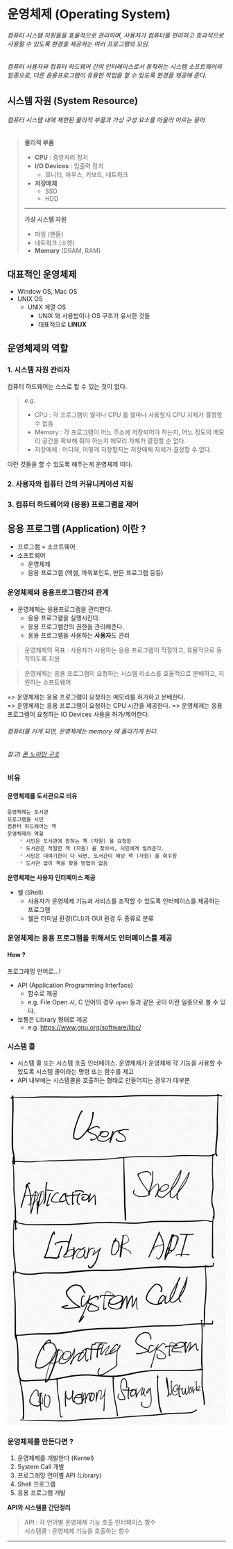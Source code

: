 # 운영체제 (Operating System)

###### 컴퓨터 시스템 자원들을 효율적으로 관리하며, 사용자가 컴퓨터를 편리하고 효과적으로 사용할 수 있도록 환경을 제공하는 여러 프로그램의 모임.
###### 컴퓨터 사용자와 컴퓨터 하드웨어 간의 인터페이스로서 동작하는 시스템 소프트웨어의 일종으로, 다른 응용프로그램이 유용한 작업을 할 수 있도록 환경을 제공해 준다.

## 시스템 자원 (System Resource)

###### 컴퓨터 시스템 내에 제한된 물리적 부품과 가상 구성 요소를 아울러 이르는 용어

> **물리적 부품**
> * **CPU** : 중앙처리 장치
> * **I/O Devices** : 입출력 장치  
>    * 모니터, 마우스, 키보드, 네트워크
> * **저장매체**
>    * SSD
>    * HDD
> 
> ---
> **가상 시스템 자원**
> * 파일 (핸들)
> * 네트워크 (소켓)
> * **Memory** (DRAM, RAM)

## 대표적인 운영체제

* Window OS, Mac OS
* UNIX OS
    * UNIX 계열 OS
        * UNIX 와 사용법이나 OS 구조가 유사한 것들
        * 대표적으로 **LINUX**

## 운영체제의 역할

### 1. 시스템 자원 관리자

컴퓨터 하드웨어는 스스로 할 수 있는 것이 없다.

> *e.g.*
> - CPU : 각 프로그램이 얼마나 CPU 를 얼마나 사용할지 CPU 자체가 결정할 수 없음
> - Memory : 각 프로그램이 어느 주소에 저장되어야 하는지, 어느 정도의 메모리 공간을 확보해 줘야 하는지 메모리 자체가 결정할 순 없다.
> - 저장매체 : 어디에, 어떻게 저장할지는 저장매체 자체가 결정할 수 없다.


이런 것들을 할 수 있도록 해주는게 운영체제 이다.

### 2. 사용자와 컴퓨터 간의 커뮤니케이션 지원
### 3. 컴퓨터 하드웨어와 (응용) 프로그램을 제어

## 응용 프로그램 (Application) 이란 ?

* 프로그램 = 소프트웨어
* 소프트웨어
  * 운영체제
  * 응용 프로그램 (엑셀, 파워포인트, 만든 프로그램 등등)


### 운영체제와 응용프로그램간의 관계

* 운영체제는 응용프로그램을 관리한다.
   * 응용 프로그램을 실행시킨다.
   * 응용 프로그램간의 권한을 관리해준다.
   * 응용 프로그램을 사용하는 **사용자**도 관리
  
> 운영체제의 목표 : 사용자가 사용하는 응용 프로그램이 적절하고, 효율적으로 동작하도록 지원

> 운영체제는 응용 프로그램이 요청하는 시스템 리소스를 효율적으로 분배하고, 지원하는 소프트웨어


=> 운영체제는 응용 프로그램이 요청하는 메모리를 허가하고 분배한다.  
=> 운영체제는 응용 프로그램이 요청하는 CPU 시간을 제공한다.
=> 운영체제는 응용 프로그램이 요청하는 IO Devices 사용을 허가/제어한다.

###### 컴퓨터를 키게 되면, 운영체제는 memory 에 올라가게 된다.
###### 참고) [폰 노이만 구조](../src/VonNeumannArchitecture.md)

### 비유

#### 운영체제를 도서관으로 비유
```markdown
운영체제는 도서관
프로그램을 시민
컴퓨터 하드웨어는 책
운영체제의 역할
    * 시민은 도서관에 원하는 책 (자원) 을 요청함
    * 도서관은 적절한 책 (자원) 을 찾아서, 시민에게 빌려준다.
    * 시민은 대여기한이 다 되면, 도서관이 해당 책 (자원) 을 회수함
    * 도서관 없이 책을 찾을 방법이 없음
```

**운영체제는 사용자 인터페이스 제공**
- 쉘 (Shell) 
  - 사용자가 운영체제 기능과 서비스를 조작할 수 있도록 인터페이스를 제공하는 프로그램
  - 쉘은 터미널 환경(CLI)과 GUI 환경 두 종류로 분류

### 운영체제는 응용 프로그램을 위해서도 인터페이스를 제공

#### How ?
프로그래밍 언어로...!
- API (Application Programming Interface)
  - 함수로 제공
  - e.g. File Open 시, C 언어의 경우 `open` 등과 같은 곳이 이런 일종으로 볼 수 있다.
- 보통은 Library 형태로 제공
  - e.g. https://www.gnu.org/software/libc/

### 시스템 콜

- 시스템 콜 또는 시스템 호출 인터페이스. 운영체제가 운영체제 각 기능을 사용할 수 있도록 시스템 콜이라는 명령 또는 함수를 제고
- API 내부에는 시스템콜을 호출하는 형태로 만들어지는 경우가 대부분

![](../src/os_frame.jpg)

### 운영체제를 만든다면 ?
1. 운영체제를 개발한다 (Kernel)
2. System Call 개발
3. 프로그래밍 언어별 API (Library)
4. Shell 프로그램
5. 응용 프로그램 개발

**API와 시스템콜 간단정리**
> API : 각 언어별 운영체제 기능 호출 인터페이스 함수  
> 시스템콜 : 운영체제 기능을 호출하는 함수


---  

